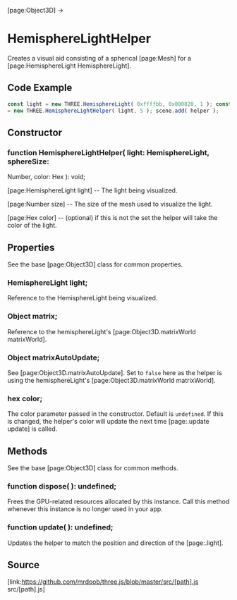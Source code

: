 [page:Object3D] →

# HemisphereLightHelper

Creates a visual aid consisting of a spherical [page:Mesh] for a
[page:HemisphereLight HemisphereLight].

## Code Example

  
```ts  
const light = new THREE.HemisphereLight( 0xffffbb, 0x080820, 1 ); const helper
= new THREE.HemisphereLightHelper( light, 5 ); scene.add( helper );  
```  

## Constructor

###  function HemisphereLightHelper( light: HemisphereLight, sphereSize:
Number, color: Hex ): void;

[page:HemisphereLight light] -- The light being visualized.  
  
[page:Number size] -- The size of the mesh used to visualize the light.  
  
[page:Hex color] -- (optional) if this is not the set the helper will take the
color of the light.

## Properties

See the base [page:Object3D] class for common properties.

###  HemisphereLight light;

Reference to the HemisphereLight being visualized.

###  Object matrix;

Reference to the hemisphereLight's [page:Object3D.matrixWorld matrixWorld].

###  Object matrixAutoUpdate;

See [page:Object3D.matrixAutoUpdate]. Set to `false` here as the helper is
using the hemisphereLight's [page:Object3D.matrixWorld matrixWorld].

###  hex color;

The color parameter passed in the constructor. Default is `undefined`. If this
is changed, the helper's color will update the next time [page:.update update]
is called.

## Methods

See the base [page:Object3D] class for common methods.

###  function dispose( ): undefined;

Frees the GPU-related resources allocated by this instance. Call this method
whenever this instance is no longer used in your app.

###  function update( ): undefined;

Updates the helper to match the position and direction of the [page:.light].

## Source

[link:https://github.com/mrdoob/three.js/blob/master/src/[path].js
src/[path].js]

